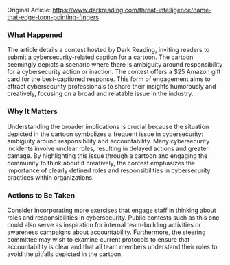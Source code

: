 Original Article: https://www.darkreading.com/threat-intelligence/name-that-edge-toon-pointing-fingers

### What Happened

The article details a contest hosted by Dark Reading, inviting readers to submit a cybersecurity-related caption for a cartoon. The cartoon seemingly depicts a scenario where there is ambiguity around responsibility for a cybersecurity action or inaction. The contest offers a $25 Amazon gift card for the best-captioned response. This form of engagement aims to attract cybersecurity professionals to share their insights humorously and creatively, focusing on a broad and relatable issue in the industry.

### Why It Matters

Understanding the broader implications is crucial because the situation depicted in the cartoon symbolizes a frequent issue in cybersecurity: ambiguity around responsibility and accountability. Many cybersecurity incidents involve unclear roles, resulting in delayed actions and greater damage. By highlighting this issue through a cartoon and engaging the community to think about it creatively, the contest emphasizes the importance of clearly defined roles and responsibilities in cybersecurity practices within organizations.

### Actions to Be Taken

Consider incorporating more exercises that engage staff in thinking about roles and responsibilities in cybersecurity. Public contests such as this one could also serve as inspiration for internal team-building activities or awareness campaigns about accountability. Furthermore, the steering committee may wish to examine current protocols to ensure that accountability is clear and that all team members understand their roles to avoid the pitfalls depicted in the cartoon.